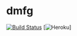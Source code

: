 # dmfg

[![Build Status](https://travis-ci.org/tigwyk/dmfg.svg?branch=master)](https://travis-ci.org/tigwyk/dmfg)
[![Heroku](https://heroku-badge.herokuapp.com/?app=sheltered-taiga-4486)]